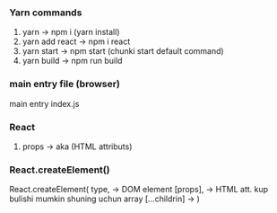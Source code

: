 ### Yarn commands

1. yarn -> npm i (yarn install)
2. yarn add react -> npm i react
3. yarn start -> npm start (chunki start default command)
4. yarn build -> npm run build

### main entry file (browser)

main entry index.js

### React

1. props -> aka (HTML attributs)

### React.createElement()

React.createElement(
	type, -> DOM element
	[props], -> HTML att. kup bulishi mumkin shuning uchun array
	[...childrin] ->
)

